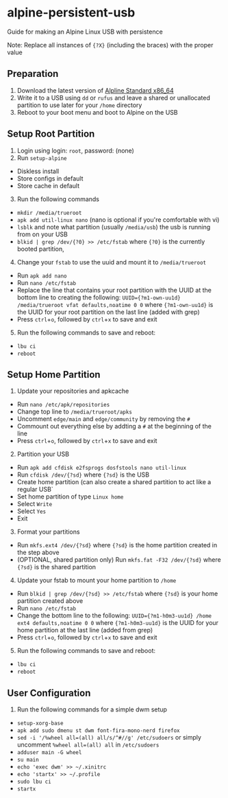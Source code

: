 # alpine-persistent-usb
Guide for making an Alpine Linux USB with persistence

Note: Replace all instances of `{?X}` (including the braces) with the proper value

## Preparation

1. Download the latest version of [Alpline Standard x86_64](https://www.alpinelinux.org/downloads/)
2. Write it to a USB using `dd` or `rufus` and leave a shared or unallocated partition to use later for your `/home` directory
3. Reboot to your boot menu and boot to Alpine on the USB

## Setup Root Partition

1. Login using login: `root`, password: (none)
2. Run `setup-alpine`
  - Diskless install
  - Store configs in default
  - Store cache in default
3. Run the following commands
  - `mkdir /media/trueroot`
  - `apk add util-linux nano` (nano is optional if you're comfortable with vi)
  - `lsblk` and note what partition (usually `/media/usb`) the usb is running from on your USB
  - `blkid | grep /dev/{?0} >> /etc/fstab` where `{?0}` is the currently booted partition,
4. Change your `fstab` to use the uuid and mount it to `/media/trueroot`
  - Run `apk add nano`
  - Run `nano /etc/fstab`
  - Replace the line that contains your root partition with the UUID at the bottom line to creating the following:
  ```UUID={?m1-own-uu1d} /media/trueroot vfat defaults,noatime 0 0```
    where `{?m1-own-uu1d}` is the UUID for your root partition on the last line (added with grep)
  - Press `ctrl`+`o`, followed by `ctrl`+`x` to save and exit
5. Run the following commands to save and reboot:
  - `lbu ci`
  - `reboot`
  
## Setup Home Partition

1. Update your repositories and apkcache
  - Run `nano /etc/apk/repositories`
  - Change top line to `/media/trueroot/apks`
  - Uncomment `edge/main` and `edge/community` by removing the `#`
  - Commount out everything else by addting a `#` at the beginning of the line
  - Press `ctrl`+`o`, followed by `ctrl`+`x` to save and exit
2. Partition your USB
  - Run `apk add cfdisk e2fsprogs dosfstools nano util-linux`
  - Run `cfdisk /dev/{?sd}` where `{?sd}` is the USB
  - Create home partition (can also create a shared partition to act like a regular USB`
  - Set home partition of type `Linux home`
  - Select `Write`
  - Select `Yes`
  - Exit
3. Format your partitions
  - Run `mkfs.ext4 /dev/{?sd}` where `{?sd}` is the home partition created in the step above
  - (OPTIONAL, shared partition only) Run `mkfs.fat -F32 /dev/{?sd}` where `{?sd}` is the shared partition
4. Update your fstab to mount your home partition to `/home`
  - Run `blkid | grep /dev/{?sd} >> /etc/fstab` where `{?sd}` is your home partition created above
  - Run `nano /etc/fstab`
  - Change the bottom line to the following:
  ```UUID={?m1-h0m3-uu1d} /home ext4 defaults,noatime 0 0``` where `{?m1-h0m3-uu1d}` is the UUID for your home partition at the last line (added from grep)
  - Press `ctrl`+`o`, followed by `ctrl`+`x` to save and exit
5. Run the following commands to save and reboot:
  - `lbu ci`
  - `reboot`
  
## User Configuration
1. Run the following commands for a simple dwm setup
  - `setup-xorg-base`
  - `apk add sudo dmenu st dwm font-fira-mono-nerd firefox`
  - `sed -i '/%wheel all=(all) all/s/^#//g' /etc/sudoers` or simply uncomment `%wheel all=(all) all` in `/etc/sudoers`
  - `adduser main -G wheel`
  - `su main`
  - `echo 'exec dwm' >> ~/.xinitrc`
  - `echo 'startx' >> ~/.profile`
  - `sudo lbu ci`
  - `startx`
